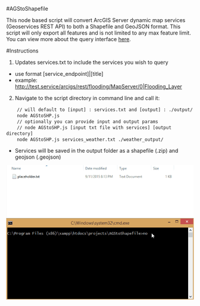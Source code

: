 #AGStoShapefile

This node based script will convert ArcGIS Server dynamic map services (Geoservices REST API) to both a Shapefile and GeoJSON format.  This script will only export all features and is not limited to any max feature limit.  You can view more about the query interface [here](http://resources.arcgis.com/en/help/arcgis-rest-api/index.html#//02r3000000r1000000).

#Instructions
1. Updates services.txt to include the services you wish to query
+ use format [service_endpoint]|[title]
+ example: http://test.service/arcigs/rest/flooding/MapServer/0|Flooding_Layer
2. Navigate to the script directory in command line and call it:
```
    // will default to [input] : services.txt and [output] : ./output/
    node AGStoSHP.js
    // optionally you can provide input and output params
    // node AGStoSHP.js [input txt file with services] [output directory]
    node AGStoSHP.js services_weather.txt ./weather_output/
```
+ Services will be saved in the output folder as a shapefile (.zip) and geojson (.geojson)

![screen capture](./screenshot.gif)



